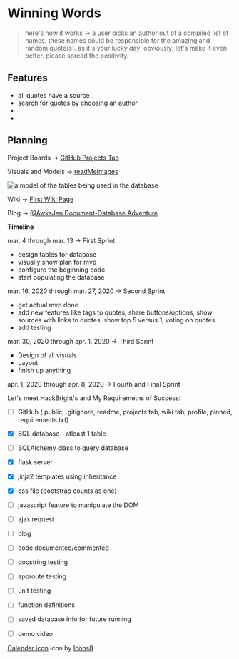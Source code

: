 
# Winning Words  

> here's how it works ->  a user picks an author out of a compiled list of names. these names could be responsible for the amazing and random quote(s). as it's your lucky day; obviously; let's make it even better. please spread the positivity.

## Features
* all quotes have a source
* search for quotes by choosing an author
* 
*

## Planning

Project Boards -> [GitHub Projects Tab](https://github.com/AwksJen/winning-words/projects)

Visuals and Models -> [readMeImages](readMeImages)

![a model of the tables being used in the database](pathtoimage.jpg)

Wiki -> [First Wiki Page](https://github.com/AwksJen/winning-words/wiki/First-Wiki-Page)

Blog -> [@AwksJen Document-Database Adventure](https://awksjen.wordpress.com/)

  **Timeline**

mar. 4 through mar. 13 -> First Sprint
 * design tables for database
 * visually show plan for mvp
 * configure the beginning code
 * start populating the database

mar. 16, 2020 through mar. 27, 2020 -> Second Sprint
 * get actual mvp done
 * add new features like tags to quotes, share buttons/options, show sources with links to quotes, show top 5 versus 1,        voting on quotes
 * add testing

mar. 30, 2020 through apr. 1, 2020 -> Third Sprint
  * Design of all visuals
  * Layout
  * finish up anything
  
apr. 1, 2020 through apr. 8, 2020 -> Fourth and Final Sprint

Let's meet HackBright's and My Requiremetns of Success:

  - [ ] GitHub ( public, .gitignore, readme, projects tab, wiki tab, profile, pinned, requirements.txt)
  - [X] SQL database - atleast 1 table
  - [ ] SQLAlchemy class to query database
  - [X] flask server
  - [X] jinja2 templates using inheritance
  - [X] css file (bootstrap counts as one)
  - [ ] javascript feature to manipulate the DOM
  - [ ] ajax request
  - [ ] blog
  - [ ] code documented/commented
  - [ ] docstring testing
  - [ ] approute testing
  - [ ] unit testing
  - [ ] function definitions
  - [ ] saved database info for future running
  - [ ] demo video
  

<a target="_blank" href="https://icons8.com/icons/set/calendar">Calendar icon</a> icon by <a target="_blank" href="https://icons8.com">Icons8</a>
